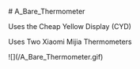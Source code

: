 <P># A_Bare_Thermometer</P>
<P>Uses the Cheap Yellow Display (CYD)</P>
<P>Uses Two Xiaomi Mijia Thermometers</P>
![](/A_Bare_Thermometer.gif)
